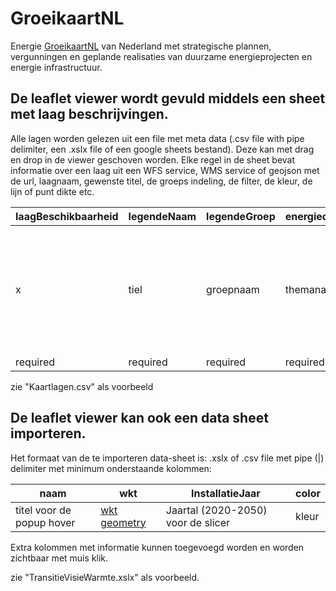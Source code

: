 # GroeikaartNL
Energie [GroeikaartNL](https://rvo-nl.github.io/GroeikaartNL) van Nederland met strategische plannen, vergunningen en geplande realisaties van duurzame energieprojecten en energie infrastructuur.

## De leaflet viewer wordt gevuld middels een sheet met laag beschrijvingen.
Alle lagen worden gelezen uit een file met meta data (.csv file with pipe delimiter, een .xslx file of een google sheets bestand). Deze kan met drag en drop in de viewer geschoven worden.
Elke regel in de sheet bevat informatie over een laag uit een WFS service, WMS service of geojson met de url, laagnaam, gewenste titel, de groeps indeling, de filter, de kleur, de lijn of punt dikte etc.

| laagBeschikbaarheid |	legendeNaam |	legendeGroep |	energiedragerNetten	| dataType |	url |	laagNaam |	cqlFilter |	popup	| fig	| fillColor |	color	| weight	| opacity |	fillOpacity	| dash	| radius |	zoomMin	| zoomMax| 
| --- |--- |--- |--- |--- |--- |--- |--- |--- |--- |--- |--- |--- |--- |--- |--- |--- |--- |--- |
|x|tiel|groepnaam| themanaam |wms, wfs,geojson| url van WFS service, WMS service of de naam van een dropped geojson| laagnaam | filter| popup attribuut naam |figuurkeuze voor de legende (circle, rect, line)| fillcolor | linecolor | thickness of line | opacity of line |	fillOpacity of polygon	| dash of line	| radius of points |	view zoom minimum	| view zoom maximum | 
|required | required | required | required | required | required | required | optional | optional | required | required | required | optional | optional | optional | optional | optional | optional | optional | 

zie "Kaartlagen.csv" als voorbeeld

## De leaflet viewer kan ook een data sheet importeren. 
Het formaat van de te importeren data-sheet is:
.xslx of .csv file met pipe (|) delimiter met minimum onderstaande kolommen:

| naam | wkt | InstallatieJaar | color |
|--- |--- |--- |--- |
| titel voor de popup hover | [wkt geometry](https://en.wikipedia.org/wiki/Well-known_text_representation_of_geometry) | Jaartal (2020-2050) voor de slicer | kleur |

Extra kolommen met informatie kunnen toegevoegd worden en worden zichtbaar met muis klik.

zie "TransitieVisieWarmte.xslx" als voorbeeld.
